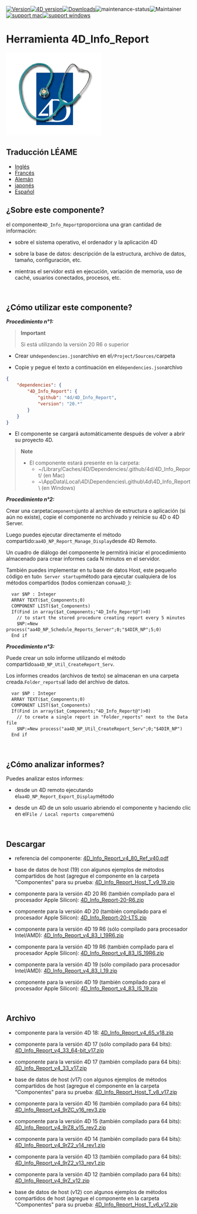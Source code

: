[![Version](https://img.shields.io/endpoint?url=https://gist.githubusercontent.com/CGareau/dd2aa26e5b6c4152e80e7d3d09f2486a/raw/release_4dir.json)](https://github.com/4d/4D_Info_Report/releases/latest/)[![4D version](https://img.shields.io/endpoint?url=https://gist.githubusercontent.com/CGareau/dd2aa26e5b6c4152e80e7d3d09f2486a/raw/version_4dir.json)](<>)[![Downloads](https://img.shields.io/github/downloads/4d/4D_Info_Report/total.svg)](https://GitHub.com/4d/4D_Info_Report/releases/latest/)![maintenance-status](https://img.shields.io/badge/maintenance-actively--developed-brightgreen.svg)![Maintainer](https://img.shields.io/badge/maintainer-ThomasSchlumberger-blue)<br>[![support mac](https://img.shields.io/badge/macOS-000000.svg?style=flat-square&logo=apple&labelColor=000000&logoColor=white)](<>)[![support windows](https://img.shields.io/badge/windows-0078D6.svg?style=flat-square&logo=MODX&logoColor=white)](<>)

# Herramienta 4D_Info_Report

![info_report](https://raw.githubusercontent.com/4d/4D_Info_Report/main/images/4DIR.png)

## Traducción LÉAME

* [Inglés](README.md)
* [Francés](README.fr.md)
* [Alemán](README.de.md)
* [japonés](README.ja.md)
* [Español](README.es.md)

## ¿Sobre este componente?

el componente`4D_Info_Report`proporciona una gran cantidad de información:

* sobre el sistema operativo, el ordenador y la aplicación 4D

* sobre la base de datos: descripción de la estructura, archivo de datos, tamaño, configuración, etc.

* mientras el servidor está en ejecución, variación de memoria, uso de caché, usuarios conectados, procesos, etc.

<br>

## ¿Cómo utilizar este componente?

**_Procedimiento n°1:_**

> **Important**
>
> Si está utilizando la versión 20 R6 o superior

* Crear un`dependencies.json`archivo en el`/Project/Sources/`carpeta

* Copie y pegue el texto a continuación en el`dependencies.json`archivo

```json
{
	"dependencies": {
		"4D_Info_Report": {
			"github": "4d/4D_Info_Report",
			"version": "20.*"
		}
	}
}
```

* El componente se cargará automáticamente después de volver a abrir su proyecto 4D.

> **Note**
>
> * El componente estará presente en la carpeta:
>   * ~/Library/Caches/4D/Dependencies/.github/4d/4D_Info_Report/ (en Mac)
>   * ~\AppData\Local\4D\Dependencies\\.github\4d\4D_Info_Report\ (en Windows)

**_Procedimiento n°2:_**

Crear una carpeta`Components`junto al archivo de estructura o aplicación (si aún no existe), copie el componente no archivado y reinicie su 4D o 4D Server.

Luego puedes ejecutar directamente el método compartido:`aa4D_NP_Report_Manage_Display`desde 4D Remoto.

Un cuadro de diálogo del componente le permitirá iniciar el procedimiento almacenado para crear informes cada N minutos en el servidor.

También puedes implementar en tu base de datos Host, este pequeño código en tu`On Server startup`método para ejecutar cualquiera de los métodos compartidos (todos comienzan con`aa4D_`):

```4d
  var $NP : Integer
  ARRAY TEXT($at_Components;0)
  COMPONENT LIST($at_Components)
  If(Find in array($at_Components;"4D_Info_Report@")>0)
    // to start the stored procedure creating report every 5 minutes
    $NP:=New process("aa4D_NP_Schedule_Reports_Server";0;"$4DIR_NP";5;0)
  End if
```

**_Procedimiento n°3:_**

Puede crear un solo informe utilizando el método compartido`aa4D_NP_Util_CreateReport_Serv`.

Los informes creados (archivos de texto) se almacenan en una carpeta creada.`Folder_reports`al lado del archivo de datos.

```4d
  var $NP : Integer
  ARRAY TEXT($at_Components;0)
  COMPONENT LIST($at_Components)
  If(Find in array($at_Components;"4D_Info_Report@")>0)
    // to create a single report in "Folder_reports" next to the Data file
    $NP:=New process("aa4D_NP_Util_CreateReport_Serv";0;"$4DIR_NP")
  End if
```

<br>

## ¿Cómo analizar informes?

Puedes analizar estos informes:

* desde un 4D remoto ejecutando el`aa4D_NP_Report_Export_Display`método

* desde un 4D de un solo usuario abriendo el componente y haciendo clic en el`File / Local reports compare`menú

<br>

## Descargar

* referencia del componente: [4D_Info_Report_v4_80_Ref_v40.pdf](https://github.com/4d/4D_Info_Report/releases/download/archives/4D_Info_Report_v4_80_Ref_v40.pdf)

* base de datos de host (19) con algunos ejemplos de métodos compartidos de host (agregue el componente en la carpeta "Componentes" para su prueba: [4D_Info_Report_Host_T_v9_19.zip](https://github.com/4d/4D_Info_Report/releases/download/archives/4D_Info_Report_Host_T_v9_19.zip)

* componente para la versión 4D 20 R6 (también compilado para el procesador Apple Silicon): [4D_Info_Report-20-R6.zip](https://github.com/4d/4D_Info_Report/releases/latest/download/4D_Info_Report-20-R6.zip)

* componente para la versión 4D 20 (también compilado para el procesador Apple Silicon): [4D_Info_Report-20-LTS.zip](https://github.com/4d/4D_Info_Report/releases/latest/download/4D_Info_Report-20-LTS.zip)

* componente para la versión 4D 19 R6 (sólo compilado para procesador Intel/AMD): [4D_Info_Report_v4_83_I_19R6.zip](https://github.com/4d/4D_Info_Report/releases/download/4.86.0/4D_Info_Report_v4_83_I_19R6.zip)

* componente para la versión 4D 19 R6 (también compilado para el procesador Apple Silicon): [4D_Info_Report_v4_83_IS_19R6.zip](https://github.com/4d/4D_Info_Report/releases/download/4.86.0/4D_Info_Report_v4_83_IS_19R6.zip)

* componente para la versión 4D 19 (sólo compilado para procesador Intel/AMD): [4D_Info_Report_v4_83_I_19.zip](https://github.com/4d/4D_Info_Report/releases/download/4.86.0/4D_Info_Report_v4_83_I_19.zip)

* componente para la versión 4D 19 (también compilado para el procesador Apple Silicon): [4D_Info_Report_v4_83_IS_19.zip](https://github.com/4d/4D_Info_Report/releases/download/4.86.0/4D_Info_Report_v4_83_IS_19.zip)

<br>

## Archivo

* componente para la versión 4D 18: [4D_Info_Report_v4_65_v18.zip](https://github.com/4d/4D_Info_Report/releases/download/archives/4D_Info_Report_v4_65_v18.zip)

* componente para la versión 4D 17 (sólo compilado para 64 bits): [4D_Info_Report_v4_33_64-bit_v17.zip](https://github.com/4d/4D_Info_Report/releases/download/archives/4D_Info_Report_v4_33_64-bit_v17.zip)

* componente para la versión 4D 17 (también compilado para 64 bits): [4D_Info_Report_v4_33_v17.zip](https://github.com/4d/4D_Info_Report/releases/download/archives/4D_Info_Report_v4_33_v17.zip)

* base de datos de host (v17) con algunos ejemplos de métodos compartidos de host (agregue el componente en la carpeta "Componentes" para su prueba: [4D_Info_Report_Host_T_v8_v17.zip](https://github.com/4d/4D_Info_Report/releases/download/archives/4D_Info_Report_Host_T_v8_v17.zip)

* componente para la versión 4D 16 (también compilado para 64 bits): [4D_Info_Report_v4_9rZC_v16_rev3.zip](https://github.com/4d/4D_Info_Report/releases/download/archives/4D_Info_Report_v4_9rZC_v16_rev3.zip)

* componente para la versión 4D 15 (también compilado para 64 bits): [4D_Info_Report_v4_9rZ8_v15_rev2.zip](https://github.com/4d/4D_Info_Report/releases/download/archives/4D_Info_Report_v4_9rZ8_v15_rev2.zip)

* componente para la versión 4D 14 (también compilado para 64 bits): [4D_Info_Report_v4_9rZ2_v14_rev1.zip](https://github.com/4d/4D_Info_Report/releases/download/archives/4D_Info_Report_v4_9rZ2_v14_rev1.zip)

* componente para la versión 4D 13 (también compilado para 64 bits): [4D_Info_Report_v4_9rZ2_v13_rev1.zip](https://github.com/4d/4D_Info_Report/releases/download/archives/4D_Info_Report_v4_9rZ2_v13_rev1.zip)

* componente para la versión 4D 12 (también compilado para 64 bits): [4D_Info_Report_v4_9rZ_v12.zip](https://github.com/4d/4D_Info_Report/releases/download/archives/4D_Info_Report_v4_9rZ_v12.zip)

* base de datos de host (v12) con algunos ejemplos de métodos compartidos de host (agregue el componente en la carpeta "Componentes" para su prueba: [4D_Info_Report_Host_T_v6_v12.zip](https://github.com/4d/4D_Info_Report/releases/download/archives/4D_Info_Report_Host_T_v6_v12.zip)

